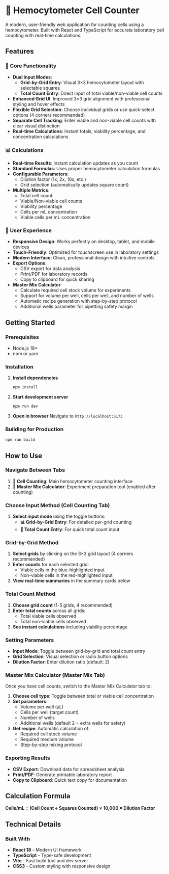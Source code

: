 # 🔬 Hemocytometer Cell Counter

A modern, user-friendly web application for counting cells using a hemocytometer. Built with React and TypeScript for accurate laboratory cell counting with real-time calculations.

## Features

### 🎯 Core Functionality
- **Dual Input Modes**: 
  - **Grid-by-Grid Entry**: Visual 3×3 hemocytometer layout with selectable squares
  - **Total Count Entry**: Direct input of total viable/non-viable cell counts
- **Enhanced Grid UI**: Improved 3×3 grid alignment with professional styling and hover effects
- **Flexible Grid Selection**: Choose individual grids or use quick-select options (4 corners recommended)
- **Separate Cell Tracking**: Enter viable and non-viable cell counts with clear visual distinction
- **Real-time Calculations**: Instant totals, viability percentage, and concentration calculations

### 📊 Calculations
- **Real-time Results**: Instant calculation updates as you count
- **Standard Formulas**: Uses proper hemocytometer calculation formulas
- **Configurable Parameters**:
  - Dilution factor (1x, 2x, 10x, etc.)
  - Grid selection (automatically updates square count)
- **Multiple Metrics**:
  - Total cell count
  - Viable/Non-viable cell counts
  - Viability percentage
  - Cells per mL concentration
  - Viable cells per mL concentration

### 📱 User Experience
- **Responsive Design**: Works perfectly on desktop, tablet, and mobile devices
- **Touch-Friendly**: Optimized for touchscreen use in laboratory settings
- **Modern Interface**: Clean, professional design with intuitive controls
- **Export Options**: 
  - CSV export for data analysis
  - Print/PDF for laboratory records
  - Copy to clipboard for quick sharing
- **Master Mix Calculator**: 
  - Calculate required cell stock volume for experiments
  - Support for volume per well, cells per well, and number of wells
  - Automatic recipe generation with step-by-step protocol
  - Additional wells parameter for pipetting safety margin

## Getting Started

### Prerequisites
- Node.js 18+ 
- npm or yarn

### Installation

1. **Install dependencies**
   ```bash
   npm install
   ```

2. **Start development server**
   ```bash
   npm run dev
   ```

3. **Open in browser**
   Navigate to `http://localhost:5173`

### Building for Production

```bash
npm run build
```

## How to Use

### Navigate Between Tabs
1. **🔬 Cell Counting**: Main hemocytometer counting interface
2. **🧪 Master Mix Calculator**: Experiment preparation tool (enabled after counting)

### Choose Input Method (Cell Counting Tab)
1. **Select input mode** using the toggle buttons:
   - **📊 Grid-by-Grid Entry**: For detailed per-grid counting
   - **🔢 Total Count Entry**: For quick total count input

### Grid-by-Grid Method
1. **Select grids** by clicking on the 3×3 grid layout (4 corners recommended)
2. **Enter counts** for each selected grid:
   - Viable cells in the blue-highlighted input
   - Non-viable cells in the red-highlighted input
3. **View real-time summaries** in the summary cards below

### Total Count Method
1. **Choose grid count** (1-5 grids, 4 recommended)
2. **Enter total counts** across all grids:
   - Total viable cells observed
   - Total non-viable cells observed
3. **See instant calculations** including viability percentage

### Setting Parameters
- **Input Mode**: Toggle between grid-by-grid and total count entry
- **Grid Selection**: Visual selection or radio button options
- **Dilution Factor**: Enter dilution ratio (default: 2)

### Master Mix Calculator (Master Mix Tab)
Once you have cell counts, switch to the Master Mix Calculator tab to:

1. **Choose cell type**: Toggle between total or viable cell concentration
2. **Set parameters**:
   - Volume per well (μL)
   - Cells per well (target count)
   - Number of wells
   - Additional wells (default 2 = extra wells for safety)
3. **Get recipe**: Automatic calculation of:
   - Required cell stock volume
   - Required medium volume
   - Step-by-step mixing protocol

### Exporting Results
- **CSV Export**: Download data for spreadsheet analysis
- **Print/PDF**: Generate printable laboratory report
- **Copy to Clipboard**: Quick text copy for documentation

## Calculation Formula

**Cells/mL = (Cell Count ÷ Squares Counted) × 10,000 × Dilution Factor**

## Technical Details

### Built With
- **React 18** - Modern UI framework
- **TypeScript** - Type-safe development
- **Vite** - Fast build tool and dev server
- **CSS3** - Custom styling with responsive design
